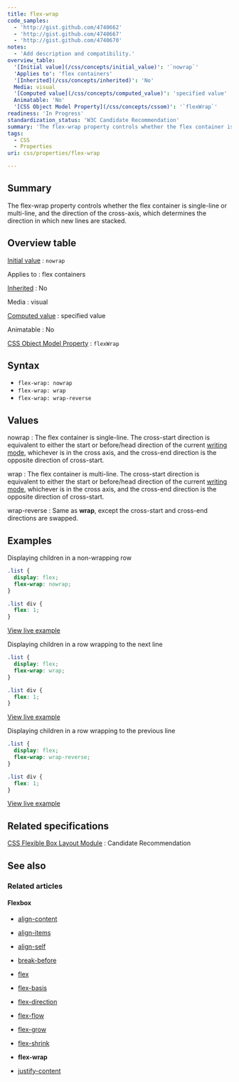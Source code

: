 ```yaml
---
title: flex-wrap
code_samples:
  - 'http://gist.github.com/4740662'
  - 'http://gist.github.com/4740667'
  - 'http://gist.github.com/4740670'
notes:
  - 'Add description and compatibility.'
overview_table:
  '[Initial value](/css/concepts/initial_value)': '`nowrap`'
  'Applies to': 'flex containers'
  '[Inherited](/css/concepts/inherited)': 'No'
  Media: visual
  '[Computed value](/css/concepts/computed_value)': 'specified value'
  Animatable: 'No'
  '[CSS Object Model Property](/css/concepts/cssom)': '`flexWrap`'
readiness: 'In Progress'
standardization_status: 'W3C Candidate Recommendation'
summary: 'The flex-wrap property controls whether the flex container is single-line or multi-line, and the direction of the cross-axis, which determines the direction in which new lines are stacked.'
tags:
  - CSS
  - Properties
uri: css/properties/flex-wrap

---
```

## Summary

The flex-wrap property controls whether the flex container is single-line or multi-line, and the direction of the cross-axis, which determines the direction in which new lines are stacked.

## Overview table

[Initial value](/css/concepts/initial_value)
:   `nowrap`

Applies to
:   flex containers

[Inherited](/css/concepts/inherited)
:   No

Media
:   visual

[Computed value](/css/concepts/computed_value)
:   specified value

Animatable
:   No

[CSS Object Model Property](/css/concepts/cssom)
:   `flexWrap`

## Syntax

-   `flex-wrap: nowrap`
-   `flex-wrap: wrap`
-   `flex-wrap: wrap-reverse`

## Values

nowrap
:   The flex container is single-line. The cross-start direction is equivalent to either the start or before/head direction of the current [writing mode](/css/properties/writing-mode), whichever is in the cross axis, and the cross-end direction is the opposite direction of cross-start.

wrap
:   The flex container is multi-line. The cross-start direction is equivalent to either the start or before/head direction of the current [writing mode](/css/properties/writing-mode), whichever is in the cross axis, and the cross-end direction is the opposite direction of cross-start.

wrap-reverse
:   Same as **wrap**, except the cross-start and cross-end directions are swapped.

## Examples

Displaying children in a non-wrapping row

``` css
.list {
  display: flex;
  flex-wrap: nowrap;
}

.list div {
  flex: 1;
}
```

[View live example](http://code.webplatform.org/gist/4740662)

Displaying children in a row wrapping to the next line

``` css
.list {
  display: flex;
  flex-wrap: wrap;
}

.list div {
  flex: 1;
}
```

[View live example](http://code.webplatform.org/gist/4740667)

Displaying children in a row wrapping to the previous line

``` css
.list {
  display: flex;
  flex-wrap: wrap-reverse;
}

.list div {
  flex: 1;
}
```

[View live example](http://code.webplatform.org/gist/4740670)

## Related specifications

[CSS Flexible Box Layout Module](http://www.w3.org/TR/css3-flexbox/#flex-wrap-property)
:   Candidate Recommendation

## See also

### Related articles

#### Flexbox

-   [align-content](/css/properties/align-content)

-   [align-items](/css/properties/align-items)

-   [align-self](/css/properties/align-self)

-   [break-before](/css/properties/break-before)

-   [flex](/css/properties/flex)

-   [flex-basis](/css/properties/flex-basis)

-   [flex-direction](/css/properties/flex-direction)

-   [flex-flow](/css/properties/flex-flow)

-   [flex-grow](/css/properties/flex-grow)

-   [flex-shrink](/css/properties/flex-shrink)

-   **flex-wrap**

-   [justify-content](/css/properties/justify-content)
